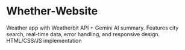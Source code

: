 # Whether-Website
Weather app with Weatherbit API + Gemini AI summary. Features city search, real-time data, error handling, and responsive design. HTML/CSS/JS implementation
